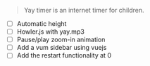 > Yay timer is an internet timer for children.

- [ ] Automatic height
- [ ] Howler.js with yay.mp3
- [ ] Pause/play zoom-in animation
- [ ] Add a vum sidebar using vuejs
- [ ] Add the restart functionality at 0
